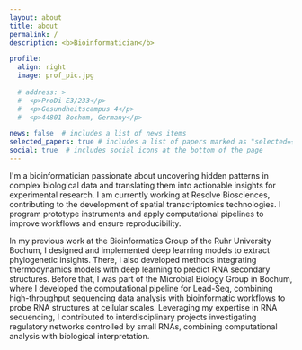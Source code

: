 ```yaml
---
layout: about
title: about
permalink: /
description: <b>Bioinformatician</b> 

profile:
  align: right
  image: prof_pic.jpg
  
  # address: >
  #  <p>ProDi E3/233</p>
  #  <p>Gesundheitscampus 4</p>
  #  <p>44801 Bochum, Germany</p>

news: false  # includes a list of news items
selected_papers: true # includes a list of papers marked as "selected={true}"
social: true  # includes social icons at the bottom of the page
---
```




I'm a bioinformatician passionate about uncovering hidden patterns in complex biological data and translating them into actionable insights for experimental research. I am currently working at Resolve Biosciences, contributing to the development of spatial transcriptomics technologies. I program prototype instruments and apply computational pipelines to improve workflows and ensure reproducibility.

In my previous work at the Bioinformatics Group of the Ruhr University Bochum, I designed and implemented deep learning models to extract phylogenetic insights. There, I also developed methods integrating thermodynamics models with deep learning to predict RNA secondary structures. Before that, I was part of the Microbial Biology Group in Bochum, where I developed the computational pipeline for Lead-Seq, combining high-throughput sequencing data analysis with bioinformatic workflows to probe RNA structures at cellular scales. Leveraging my expertise in RNA sequencing, I contributed to interdisciplinary projects investigating regulatory networks controlled by small RNAs, combining computational analysis with biological interpretation.